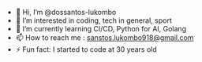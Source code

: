 - 👋 Hi, I’m @dossantos-lukombo
- 👀 I’m interested in coding, tech in general, sport
- 🌱 I’m currently learning CI/CD, Python for AI, Golang
- 📫 How to reach me : sanstos.lukombo918@gmail.com
- ⚡ Fun fact: I started to code at 30 years old

<!---
dossantos-lukombo/dossantos-lukombo is a ✨ special ✨ repository because its `README.md` (this file) appears on your GitHub profile.
You can click the Preview link to take a look at your changes.
--->
